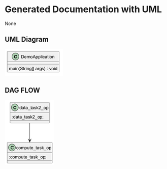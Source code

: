 ﻿# Generated Documentation with UML
None
## UML Diagram
![Image](images/DemoApplication_img1.png)
## DAG FLOW
![Image](images/DemoApplication_img2.png)

